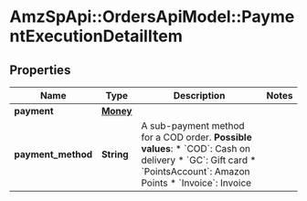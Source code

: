 # AmzSpApi::OrdersApiModel::PaymentExecutionDetailItem

## Properties
Name | Type | Description | Notes
------------ | ------------- | ------------- | -------------
**payment** | [**Money**](Money.md) |  | 
**payment_method** | **String** | A sub-payment method for a COD order.  **Possible values**: * &#x60;COD&#x60;: Cash on delivery  * &#x60;GC&#x60;: Gift card  * &#x60;PointsAccount&#x60;: Amazon Points * &#x60;Invoice&#x60;: Invoice | 

